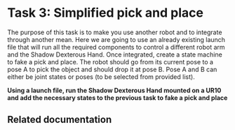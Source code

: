 # Task 3: Simplified pick and place

The purpose of this task is to make you use another robot and to integrate through another mean. Here we are going to use an already existing launch file that will run all the required components to control a different robot arm and the Shadow Dexterous Hand. Once integrated, create a state machine to fake a pick and place. The robot should go from its current pose to a pose A to pick the object and should drop it at pose B. Pose A and B can either be joint states or poses (to be selected from provided list).

**Using a launch file, run the Shadow Dexterous Hand mounted on a UR10 and add the necessary states to the previous task to fake a pick and place**

## Related documentation

